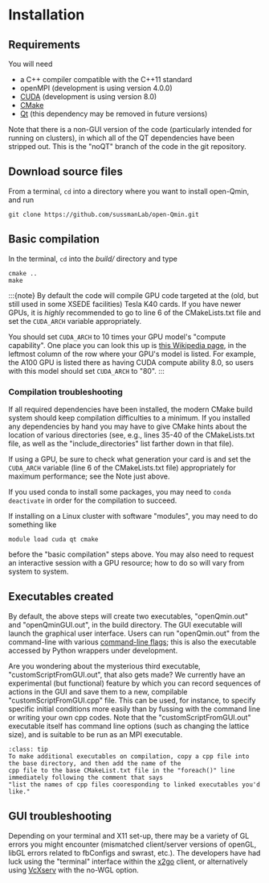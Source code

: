 # Installation

## Requirements

You will need 
* a C++ compiler compatible with the C++11 standard
* openMPI (development is using version 4.0.0)
* [CUDA](https://developer.nvidia.com/cuda-downloads) (development is using version 8.0)
* [CMake](https://cmake.org)
* [Qt](https://www.qt.io/) (this dependency may be removed in future versions)

Note that there is a non-GUI version of the code (particularly intended for running on clusters), in which all 
of the QT dependencies have been stripped out. This is the "noQT" branch of the code in the git repository.

## Download source files

From a terminal, `cd` into a directory where you want to install open-Qmin, and run

    git clone https://github.com/sussmanLab/open-Qmin.git

## Basic compilation

In the terminal, `cd` into the *build/* directory and type
        
    cmake ..
    make
            
:::{note}
By default the code will compile GPU code targeted at the (old, but still used in some XSEDE facilities) Tesla K40 cards. If you have newer GPUs, it is *highly* recommended to go to line 6 of the CMakeLists.txt file and set the `CUDA_ARCH` variable appropriately. 

You should set `CUDA_ARCH` to 10 times your GPU model's "compute capability". One place you can look this up is [this Wikipedia page](https://en.wikipedia.org/wiki/CUDA#GPUs_supported), in the leftmost column of the row where your GPU's model is listed. For example, the A100 GPU is listed there as having CUDA compute ability 8.0, so users with this model should set `CUDA_ARCH` to "80".
:::

### Compilation troubleshooting

If all required dependencies have been installed, the modern CMake build system should keep compilation difficulties to a minimum. If you installed any dependencies by hand you may have to give CMake hints about the location of various directories (see, e.g., lines 35-40 of the CMakeLists.txt file, as well as the "include_directories" list farther down in that file).

If using a GPU, be sure to check what generation your card is and set the `CUDA_ARCH` variable (line 6 of the CMakeLists.txt file) appropriately for maximum performance; see the Note just above.

If you used conda to install some packages, you may need to `conda deactivate` in order for the compilation to succeed.

If installing on a Linux cluster with software "modules", you may need to do something like

    module load cuda qt cmake
    
before the "basic compilation" steps above. You may also need to request an interactive session with a GPU resource; how to do so will vary from system to system.


## Executables created

By default, the above steps will create two executables, "openQmin.out" and "openQminGUI.out", in the build directory.
The GUI executable will launch the graphical user interface. Users can run "openQmin.out" from the command-line with various [command-line flags](Command-Line-Options); this is also the executable accessed by Python wrappers under development. 

Are you wondering about the mysterious third executable, "customScriptFromGUI.out", that also gets made? We currently have
an experimental (but functional) feature by which you can record sequences of actions in the GUI and save them to a new,
compilable "customScriptFromGUI.cpp" file. This can be used, for instance, to specify specific initial conditions more easily
than by fussing with the command line or writing your own cpp codes. Note that the "customScriptFromGUI.out" executable 
itself has command line options (such as changing the lattice size), and is suitable to be run as an MPI executable.

```{admonition} For the pros
:class: tip
To make additional executables on compilation, copy a cpp file into the base directory, and then add the name of the 
cpp file to the base CMakeList.txt file in the "foreach()" line immediately following the comment that says
"list the names of cpp files cooresponding to linked executables you'd like."
```

## GUI troubleshooting

Depending on your terminal and X11 set-up, there may be a variety of GL errors you might encounter
(mismatched client/server versions of openGL, libGL errors related to fbConfigs and swrast, etc.).
The developers have had luck using the "terminal" interface within the [x2go](https://wiki.x2go.org/doku.php)
client, or alternatively using [VcXserv](https://sourceforge.net/projects/vcxsrv/) with the no-WGL option.